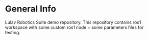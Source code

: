 # General Info

Lulav Robotics Suite demo repository. 
This repository contains ros1 workspace with some custom ros1 node + some parameters files for testing.
